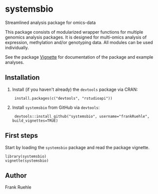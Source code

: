 # systemsbio #
Streamlined analysis package for omics-data

This package consists of modularized wrapper functions for multiple genomics analysis packages. 
It is designed for multi-omics analysis of expression, methylation and/or genotyping data. 
All modules can be used individually.

See the package [Vignette](./vignettes/systemsbio.Rmd) for documentation of the package and example analyses.

## Installation

1. Install (if you haven't already) the `devtools` package via CRAN:

        install.packages(c("devtools", "rstudioapi"))
  
2. Install `systemsbio` from GitHub via `devtools`:

        devtools::install_github("systemsbio", username="frankRuehle", build_vignettes=TRUE)


## First steps
Start by loading the `systemsbio` package and read the package vignette.

    library(systemsbio)
    vignette(systemsbio)


## Author
Frank Ruehle